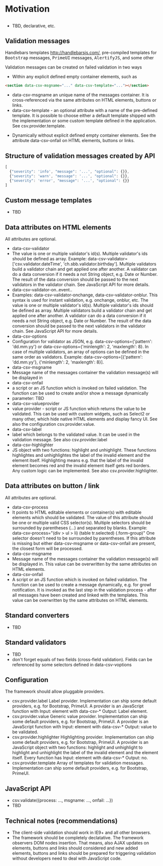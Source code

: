 # Motivation

##
- TBD, declarative, etc.

## Validation messages
Handlebars templates http://handlebarsjs.com/, pre-compiled templates for <tt>Bootstrap</tt> messages,
<tt>PrimeUI</tt> messages, <tt>AlertifyJS</tt>, and some other

Validation messages can be created on failed validation in two ways
* Within any explicit defined empty container elements, such as

```html
<section data-csv-msgname="..." data-csv-template="..."></section>
```

 - data-csv-msgname an unique name of the messages container. It is cross-referenced via the same attributes on HTML elements, buttons or links. 
 - data-csv-template - an optional attribute with a name of the pre-defined template. It is possible to choose either a default template shipped with the implementation or some custom template defined in the application. See csv.provider.template.
* Dynamically without explicit defined empty container elements. See the attribute data-csv-onfail on HTML elements, buttons or links.

## Structure of validation messages created by API
```js
[
  {"severity": 'info', "message": '...', "optional": {}},
  {"severity": 'warn', "message": '...', "optional": {}},
  {"severity": 'error', "message": '...', "optional": {}}
]
```

## Custom message templates
- TBD

## Data attributes on HTML elements
All attributes are optional.
- data-csv-validator
 - The value is one or multiple validator's id(s). Multiple validator's ids should be defined as array. Example: data-csv-validator=['csv.validator.dateTime', 'ch.sbb.validator.birthday']. Multiple validators build a validator chain and get applied one after another. A validator can do a data conversion if it needs a not String object, e.g. Date or Number. The result of the data conversion should be passed to the next validators in the validator chain. See JavaScript API for more details.
- data-csv-validator-on..event..
 - Examples: data-csv-validator-onchange, data-csv-validator-onblur. This syntax is used for instant validation, e.g. onchange, onblur, etc. The value is one or multiple validator's id(s). Multiple validator's ids should be defined as array. Multiple validators build a validator chain and get applied one after another. A validator can do a data conversion if it needs a not String object, e.g. Date or Number. The result of the data conversion should be passed to the next validators in the validator chain. See JavaScript API for more details.
- data-csv-options
 - Configuration for validator as JSON, e.g. data-csv-options={'pattern': 'dd.mm.yy'} or data-csv-options={'minlength': 2, 'maxlength': 8}. In case of multiple validators, an array of options can be defined in the same order as validators. Example: data-csv-options=[{'pattern': 'dd.mm.yy'}, {'minlength': 2, 'maxlength': 8}]. 
- data-csv-msgname
 - Message name of the messages container the validation message(s) will be displayed in
- data-csv-onfail
 - a script or an JS function which is invoked on failed validation. The function can be used to create and/or show a message dynamically
 - parameter: TBD
- data-csv-valueprovider
 - value provider - script or JS function which returns the value to be validated. This can be used with custom widgets, such as Select2 or many other, which hide native HTML elements and display fancy UI. See also the configuration csv.provider.value.
- data-csv-label
 - label which belongs to the validated value. It can be used in the validation message. See also csv.provider.label
- data-csv-highlighter
 - JS object with two functions: highlight and unhighlight. These functions highlightes and unhighlightes the label of the invalid element and the element itself. Highlighting means e.g. that the label of the invalid element becomes red and the invalid element itself gets red borders. Any custom logic can be implemented. See also csv.provider.highlighter.
 
## Data attributes on button / link
All attributes are optional.
- data-csv-process
 - It points to HTML editable elements or container(s) with editable elements which should be validated. The value of this attribute should be one or multiple valid CSS selector(s). Multiple selectors should be surrounded by parentheses (...) and separated by blanks. Example: data-csv-process="(div > ul > li) (table tr.selected) (.form-group)" One selector doesn't need to be surrounded by parentheses. If this attribute is missing but either data-csv-msgname or data-csv-onfail are present, the closest form will be processed.
- data-csv-msgname
 - Message name of the messages container the validation message(s) will be displayed in. This value can be overwritten by the same attributes on HTML elements.
- data-csv-onfail
 - A script or an JS function which is invoked on failed validation. The function can be used to create a message dynamically, e.g. for growl notification. It is invoked as the last step in the validation process - after all messages have been created and linked with the templates. This value can be overwritten by the same attributes on HTML elements.

## Standard converters
- TBD

## Standard validators
- TBD
- don't forget equals of two fields (cross-field validation). Fields can be referenced by some selectors defined in data-csv-voptions
 
## Configuration
The framework should allow pluggable providers.
 - csv.provider.label Label provider. Implementation can ship some default providers, e.g. for Bootstrap, PrimeUI. A provider is an JavaScript function with Input: element with data-csv-* Output: Label element.
 - csv.provider.value Generic value provider. Implementation can ship some default providers, e.g. for Bootstrap, PrimeUI. A provider is an JavaScript function with Input: element with data-csv-* Output: value to be validated.
 - csv.provider.highlighter Highlighting provider. Implementation can ship some default providers, e.g. for Bootstrap, PrimeUI. A provider is an JavaScript object with two functions: highlight and unhighlight to highlight and unhighlight the label of the invalid element and the element itself. Every function has Input: element with data-csv-* Output: no.
 - csv.provider.template Array of templates for validation messages. Implementation can ship some default providers, e.g. for Bootstrap, PrimeUI.
 
## JavaScript API
 - csv.validate({process: ..., msgname: ..., onfail: ...})
 - TBD

## Technical notes (recommendations)
 - The client-side validation should work in IE9+ and all other browsers.
 - The framework should be completely declatative. The framework observers DOM nodes insertion. That means, also AJAX updates on elements, buttons and links should considered and new added elements, buttons and links should be prepared for triggering validation without developers need to deal with JavaScript code.
